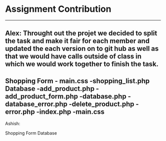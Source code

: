 # Assignment Contribution
-----------------------------------------------------------------------------------------------------------------------------------------------------------------------------------
Alex:
Throught out the projet we decided to split the task and make it fair for each member and updated the each version on to git hub as well as that we would have calls outside 
of class in which we would work together to finish the task.
-----------------------------------------------------------------------------------------------------------------------------------------------------------------------------------
Shopping Form
     - main.css
     -shopping_list.php
Database
    -add_product.php
    -add_product_form.php
    -database.php
    -database_error.php
    -delete_product.php
    -error.php
    -index.php
    -main.css
-----------------------------------------------------------------------------------------------------------------------------------------------------------------------------------
Ashish:

Shopping Form
Database
